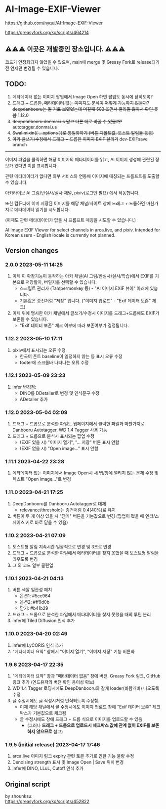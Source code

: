 # AI-Image-EXIF-Viewer
https://github.com/nyqui/AI-Image-EXIF-Viewer

https://greasyfork.org/ko/scripts/464214

## ⚠️⚠️⚠️ 이곳은 개발중인 장소입니다. ⚠️⚠️⚠️
 코드가 안정화되지 않았을 수 있으며, main에 merge 및 Greasy Fork로 release되기 전 언제던 변경될 수 있습니다.
 
## TODO:
 1. 메타데이터 없는 이미지 팝업에서 Image Open 하면 팝업도 동시에 닫히도록?
 1. ~~드래그 + 드롭한, 메타데이터 없는 이미지도 분석이 어떻게 가능하지 않을까? deepdanbooru는 될 거로 보였었는데 며칠째 503 뜨면서 열리질 않아서 확인 못함~~ 1.12.0
 2. ~~deepdanbooru.donmai.us 말고 다른 데로 바꿀 수 있을까?~~ autotagger.donmai.us
 3. ~~Swal.mixin({ ...options })로 통일화하기 (버튼 디폴트값, 토스트 알림들 등등)~~
 1. ~~아카 글쓰기/수정에서 드래그 + 드롭한 이미지 EXIF 살리기~~ dev-EXIFsave branch
--- 
이미지 파일을 클릭하면 해당 이미지의 메타데이터를 읽고, AI 이미지 생성에 관련된 정보가 있다면 이를 표시합니다.

관련 메타데이터가 없다면 외부 서비스와 연동해 이미지에 매칭되는 프롬프트를 도출할 수 있습니다.

아카라이브 AI 그림/반실사/실사 채널, pixiv(로그인 필요) 에서 작동합니다.

또한 컴퓨터에 이미 저장된 이미지를 해당 채널/사이트 창에 드래그 + 드롭하면 마찬가지로 메타데이터 읽기를 시도합니다.

(이때도 관련 메타데이터가 없을 시 프롬프트 매칭을 시도할 수 있습니다.)

AI Image EXIF Viewer for select channels in arca.live, and pixiv.
Intended for Korean users - English locale is currently not planned.

## Version changes
### 2.0.0 2023-05-11 14:25

 1. 이제 이 확장기능이 동작하는 아카 채널(AI 그림/반실사/실사/학습)에서 EXIF를 기본으로 저장할지, 버릴지를 선택할 수 있습니다.
     - 스크립트 관리자 (Tampermonkey 등) - "AI 이미지 EXIF 뷰어" 아래에 있습니다.
     - 기본값은 종전처럼 "저장" 입니다. ("이미지 업로드" - "Exif 데이터 보존" 체크)
 1. 이제 위에 명시한 아카 채널에서 글쓰기/수정시 이미지를 드래그+드롭해도 EXIF가 보존될 수 있습니다.
     - "Exif 데이터 보존" 체크 여부에 따라 보존여부가 결정됩니다.

### 1.12.2 2023-05-10 17:11

 1. pixiv에서 표시되는 오류 수정
     - 한국어 폰트 baseline이 일정하지 않는 등 표시 오류 수정
     - footer에 스크롤바 나타나는 오류 수정

### 1.12.1 2023-05-09 23:23

 1. infer 변경점:
     - DINO를 DDetailer로 변경 및 인식문구 수정
     - ADetailer 추가

### 1.12.0 2023-05-04 02:09

 1. 드래그 + 드롭으로 분석한 파일도 웹페이지에서 클릭한 파일과 마찬가지로 Danbooru Autotagger, WD 1.4 Tagger 사용 가능
 1. 드래그 + 드롭으로 분석시 표시되는 팝업 수정
     - (EXIF 있을 시) "이미지 열기", "... 저장" 버튼 표시 안함
     - (EXIF 없을 시) "Open image..." 표시 안함

### 1.11.1 2023-04-22 23:28

 1. 메타데이터 없는 이미지에서 Image Open시 새 탭/창에 열리지 않는 문제 수정 및 텍스트 "Open image..."로 변경

### 1.11.0 2023-04-21 17:25

 1. DeepDanbooru를 Danbooru Autotagger로 대체
     - relevance/threshold는 종전처럼 0.4(40%)로 유지
 1. 버튼이 두 개 이상 있을 시 "닫기" 버튼을 기본값으로 변경 (팝업이 떴을 때 엔터/스페이스 키로 바로 닫을 수 있음)

### 1.10.2 2023-04-21 07:09

 1. 토스트형 알림 지속시간 일괄적으로 변경 및 3초로 변경
 1. 드래그 + 드롭으로 분석한 파일에서 메타데이터를 찾지 못했을 때 토스트형 알림을 띄우도록 변경
 1. 그 외 코드 일부 클린업

### 1.10.1 2023-04-21 04:13

 1. 버튼 색깔 일관성 패치
     - 옵션1: #5cc964
     - 옵션2: #ff9d0b
     - 닫기: #b41b29
 1. 드래그 + 드롭으로 분석한 파일에서 메타데이터를 찾지 못했을 때의 루틴 분리
 1. infer에 Tiled Diffusion 인식 추가

### 1.10.0 2023-04-20 02:49
 
 1. infer에 LyCORIS 인식 추가
 1. "메타데이터 요약" 창에서 "이미지 열기", "이미지 저장" 기능 버튼화

### 1.9.6 2023-04-17 22:35

 1. "메타데이터 요약" 창과 "메타데이터 없음" 창에 버전, Greasy Fork 링크, GitHub 링크 추가 (엔드유저의 버전 확인 용이성 확보) 
 1. WD 1.4 Tagger 로딩시에도 DeepDanbooru와 같게 loader(바람개비) 나오도록 수정
 1. 글 수정시에도 글 작성시처럼 인식되도록 수정함.
    - 이제 해당 채널에서 글 수정시에도 이미지 업로드 창에 "Exif 데이터 보존" 체크박스가 기본값으로 체크됨
    - 글 수정시에도 창에 드래그 + 드롭 식으로 이미지를 업로드할 수 있음
        - (그러나 **드래그 + 드롭으로 업로드시 체크박스 값에 관계 없이 EXIF를 보존하지 않으므로** 참고)

### 1.9.5 (initial release) 2023-04-17 17:46

 1. arca.live 이미지 링크 expiry 관련 토큰 추가로 인한 기능 불량 수정
 1. Denoising strength 표시 및 Image Open | Save 위치 변경
 1. infer에 DINO, LLuL, Cutoff 인식 추가
 
 
 
## Original script 
by shounksu:  
 https://greasyfork.org/ko/scripts/452822
